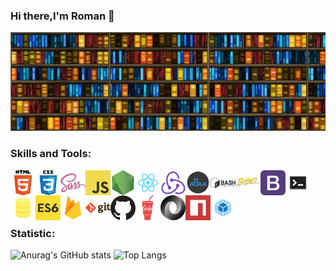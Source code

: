 ### Hi there,I'm Roman 👋

![Header](https://github.com/Roman27011986/Roman27011986/blob/main/assets/banner-1559400_960_720.jpg)

### Skills and Tools:

<img align="left" width="40px" src="https://raw.githubusercontent.com/github/explore/80688e429a7d4ef2fca1e82350fe8e3517d3494d/topics/html/html.png"/>
<img align="left" width="40px" src="https://raw.githubusercontent.com/github/explore/80688e429a7d4ef2fca1e82350fe8e3517d3494d/topics/css/css.png"/>
<img align="left" width="40px" src="https://raw.githubusercontent.com/github/explore/80688e429a7d4ef2fca1e82350fe8e3517d3494d/topics/sass/sass.png"/>
<img align="left" width="40px" src="https://raw.githubusercontent.com/github/explore/80688e429a7d4ef2fca1e82350fe8e3517d3494d/topics/javascript/javascript.png"/>
<img align="left" width="40px" src="https://raw.githubusercontent.com/github/explore/80688e429a7d4ef2fca1e82350fe8e3517d3494d/topics/nodejs/nodejs.png"/>
<img align="left" width="40px" src="https://raw.githubusercontent.com/github/explore/80688e429a7d4ef2fca1e82350fe8e3517d3494d/topics/react/react.png"/>
<img align="left" width="40px" src="https://raw.githubusercontent.com/github/explore/80688e429a7d4ef2fca1e82350fe8e3517d3494d/topics/redux/redux.png"/>
<img align="left" width="40px" src="https://raw.githubusercontent.com/github/explore/8be26d91eb231fec0b8856359979ac09f27173fd/topics/ajax/ajax.png"/>
<img align="left" width="40px" src="https://raw.githubusercontent.com/github/explore/80688e429a7d4ef2fca1e82350fe8e3517d3494d/topics/bash/bash.png"/>
<img align="left" width="40px" src="https://raw.githubusercontent.com/github/explore/cb39e2385dfcec8a661d01bfacff6b1e33bbaa9d/topics/babel/babel.png"/>
<img align="left" width="40px" src="https://raw.githubusercontent.com/github/explore/80688e429a7d4ef2fca1e82350fe8e3517d3494d/topics/bootstrap/bootstrap.png"/>
<img align="left" width="40px" src="https://raw.githubusercontent.com/github/explore/aca0b3b69ca680013b925338b0cc428190aa42dc/topics/cli/cli.png"/>
<img align="left" width="40px" src="https://raw.githubusercontent.com/github/explore/285d19f261b6d469fd8a309dddb234371d7be462/topics/database/database.png"/>
<img align="left" width="40px" src="https://raw.githubusercontent.com/github/explore/80688e429a7d4ef2fca1e82350fe8e3517d3494d/topics/es6/es6.png"/>
<img align="left" width="40px" src="https://raw.githubusercontent.com/github/explore/80688e429a7d4ef2fca1e82350fe8e3517d3494d/topics/firebase/firebase.png"/>
<img align="left" width="40px" src="https://raw.githubusercontent.com/github/explore/80688e429a7d4ef2fca1e82350fe8e3517d3494d/topics/git/git.png"/>
<img align="left" width="40px" src="https://raw.githubusercontent.com/github/explore/89bdd9644f44d1b12180fd512b95574fe4c54617/topics/github-api/github-api.png"/>
<img align="left" width="40px" src="https://raw.githubusercontent.com/github/explore/80688e429a7d4ef2fca1e82350fe8e3517d3494d/topics/gulp/gulp.png"/>
<img align="left" width="40px" src="https://raw.githubusercontent.com/github/explore/80688e429a7d4ef2fca1e82350fe8e3517d3494d/topics/json/json.png"/>
<img align="left" width="40px" src="https://raw.githubusercontent.com/github/explore/80688e429a7d4ef2fca1e82350fe8e3517d3494d/topics/npm/npm.png"/>
<img align="left" width="40px" src="https://raw.githubusercontent.com/github/explore/80688e429a7d4ef2fca1e82350fe8e3517d3494d/topics/webpack/webpack.png"/>

<br/>
<br/>
<br/>
<br/>

<!-- - 🔭 I’m currently working on ...
- 🌱 I’m currently learning ...
- 👯 I’m looking to collaborate on ...
- 🤔 I’m looking for help with ...
- 💬 Ask me about ...
- 📫 How to reach me: ...
- 😄 Pronouns: ...
- ⚡ Fun fact: ... -->

### Statistic:

![Anurag's GitHub stats](https://github-readme-stats.vercel.app/api?username=Roman27011986&show_icons=true&theme=vue)
![Top Langs](https://github-readme-stats.vercel.app/api/top-langs/?username=Roman27011986&layout=compact)

<!--
**Roman27011986/Roman27011986** is a ✨ _special_ ✨ repository because its `README.md` (this file) appears on your GitHub profile.



<!--
**Roman27011986/Roman27011986** is a ✨ _special_ ✨ repository because its `README.md` (this file) appears on your GitHub profile.

Here are some ideas to get you started:
